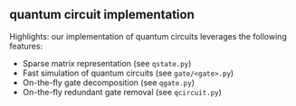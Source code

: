 quantum circuit implementation
------------------------------

Highlights: our implementation of quantum circuits leverages the following features:
- Sparse matrix representation (see `qstate.py`)
- Fast simulation of quantum circuits (see `gate/<gate>.py`)
- On-the-fly gate decomposition (see `qgate.py`)
- On-the-fly redundant gate removal (see `qcircuit.py`)
